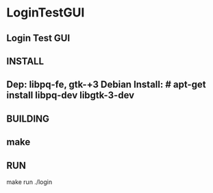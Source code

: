 # LoginTestGUI
**Login Test GUI**
-------
INSTALL
-------
   Dep: libpq-fe, gtk-+3
   Debian Install: # apt-get install libpq-dev libgtk-3-dev
--------
BUILDING
--------
   make
---
RUN
---
   make run
   ./login
